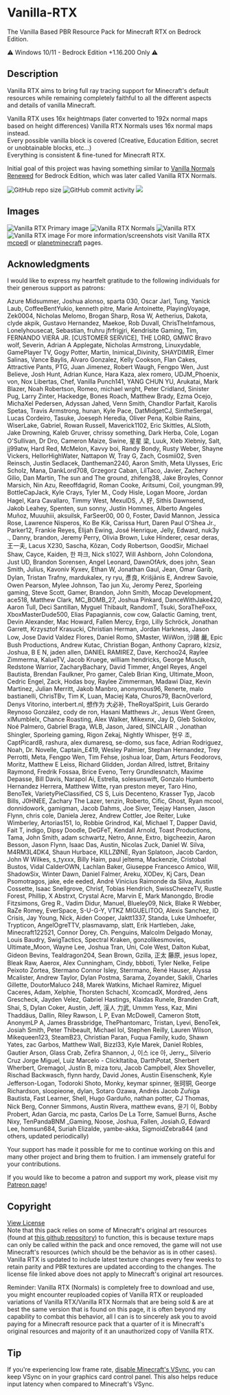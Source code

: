 # Vanilla-RTX

The Vanilla Based PBR Resource Pack for Minecraft RTX on Bedrock Edition.

⚠️ Windows 10/11 - Bedrock Edition +1.16.200 Only ⚠️

## Description

Vanilla RTX aims to bring full ray tracing support for Minecraft's default resources while remaining completely faithful to all the different aspects and details of vanilla Minecraft.  

Vanilla RTX uses 16x heightmaps (later converted to 192x normal maps based on height differences) Vanilla RTX Normals uses 16x normal maps instead.  
Every possible vanilla block is covered (Creative, Education Edition, secret or unobtainable blocks, etc...)  
Everything is consistent & fine-tuned for Minecraft RTX.  

Initial goal of this project was having something similar to [Vanilla Normals Renewed](https://github.com/Poudingue/Vanilla-Normals-Renewed) for Bedrock Edition, which was later called Vanilla RTX Normals.  


![GitHub repo size](https://img.shields.io/github/repo-size/CubeIR/Vanilla-RTX) ![GitHub commit activity](https://img.shields.io/github/commit-activity/m/CubeIR/Vanilla-RTX?style=flat) [![](https://dcbadge.vercel.app/api/server/A4wv4wwYud?style=flat)](https://discord.gg/A4wv4wwYud)
## Images
![Vanilla RTX Primary image](https://github.com/CubeIR/Vanilla-RTX/assets/75272685/1720cb52-7103-4ced-8e4b-aeed39598408)
![Vanilla RTX Normals](https://user-images.githubusercontent.com/75272685/140548027-33e4783f-cbb5-4ec0-9e66-a7abd547ee6f.png)
![Vanilla RTX](https://user-images.githubusercontent.com/75272685/140548212-d68f6692-540a-47cc-87a4-1455dc8decc4.png)
![Vanilla RTX image](https://user-images.githubusercontent.com/75272685/222483572-42c3f0bf-9baf-4e2f-a751-bddedad80ab2.png)
For more information/screenshots visit Vanilla RTX [mcpedl](https://mcpedl.com/truly-vanilla-rtx/) or [planetminecraft](https://www.planetminecraft.com/texture-pack/vanilla-rtx-normals/) pages.

## Acknowledgments

I would like to express my heartfelt gratitude to the following individuals for their generous support as patrons:

Azure Midsummer, Joshua alonso, sparta 030, Oscar Jarl, Tung, Yanick Laub, CoffeeBentYukio, kenneth pitre, Marie Antoinette, PlayingVoyage, Zek0004, Nicholas Melomo, Brogan Sharp, Rosa W, Aetherius, Dakota, clyde akpik, Gustavo Hernandez, Maekoe, Rob Duvall, ChrisTheInfamous, Lonelyhousecat, Sebastian, fruhru jfrfrigjri, Kendrisite Gaming, Tim, FERNANDO VIERA JR. [​CUSTOMER SERVICE], THE LORD, GMWC Bravo wolf, Severin, Adrian A Applegate, Nicholas Armstrong, Linuxydable, GamePlayer TV, Gogy Potter, Martin, Inimical_Divinity, SHAYDIMIR, Elmer Salinas, Vance Baylis, Alvaro Gonzalez, Kelly Cookson, Flan Cakes, Attractive Pants, PTG, Juan Jimenez, Robert Waugh, Fengpo Wen, Just Believe, Josh Hunt, Adrian Kunce, Hara Kaza, alex romero, UDJM_Phoenix, von, Nox Libertas, Chef, Vanilla Punch141, YANG CHUN YU, Arukatai, Mark Blazer, Noah Robertson, Romeo, michael wrght, Peter Cridland, Sinister Pug, Larry Zinter, Hackedge, Bones Roach, Matthew Brady, Ezma Ocejo, MichaXel Pedersen, Adyssan Jahed, Venn Smith, Chandlor Parfait, Karolis Spetas, Travis Armstrong, hunan, Kyle Pace, DatMidgetCJ, SintheSergal, Lucas Cordeiro, Tasuke, Joeseph Heredia, Oliver Pena, Kolbie Rains, WiserLake, Gabriel, Rowan Russell, Maverick1102, Eric Skittles, ALSloth, Jake Drowning, Kaleb Gruver, chrissy something, Dark Herba, Cole, Logan O'Sullivan, Dr Dro, Cameron Maize, Swine, 星星 梁, Luuk, Xleb Xlebniy, Salt, jj99atw, Hard Red, McMelon, Kavvy boi, Randy Bondy, Rusty Weber, Shayne Vickers, HellorHighWater, Nattapon W, Tray G, Zach, Cosmii02, Sven Reinsch, Justin Sedlacek, Dantheman2240, Aaron Smith, Meta Ulysses, Eric Scholz, Mana, DankLord708, Grzegorz Caban, LilTaco, Javier, Zachery Gilio, Dan Martin, The sun and The ground, zhifeng38, Jake Broyles, Connor Marsich, Nin Azu, Reeoffdagrid, Roman Cooke, Aritsumi, Coil, youngman.99, BottleCapJack, Kyle Crays, Tyler M., Cody Hisle, Logan Moore, Jordan Hagel, Kara Cavallaro, Timmy West, MexulDS, 人 好, Sithis Dawnsend, Jakob Leahey, Spenten, sun sonny, Justin Hommes, Alberto Angeles Muñoz, Muuuhiii, aksuilsk, FarSeer00, 00 0, Foster, David Mannon, Jessica Rose, Lawrence Nisperos, Ko Be Kik, Carissa Hurt, Daren Paul O'Shea Jr., Parker12, Frankie Reyes, Elijah Ewing, José Henrique, Jelly, Edward, nuk3y ., Danny, brandon, Jeremy Perry, Olivia Brown, Luke Hinderer, cesar deras, 王一夫, Lacus X230, Sascha, Kõzan, Cody Robertson, GoodSir, Michael Shaw, Cayce, Kaiden, 한 파크, Nick s1027, Will Ashborn, John Colondona, Just UD, Brandon Sorensen, Angel Leonard, DawnOfArk, does john, Sean Smith, Julius, Kavoniv Kyxev, Ethan W, Jonathan Gaul, Jean, Omar Garib, Dylan, Tristan Trafny, mardukalex, ry ryu, 彥良, Krišjānis E, Andrew Savoie, Owen Pearson, Mylee Johnson, Tao jun Xu, Jeromy Perez, Sporleing gaming, Steve Scott, Gamer, Brandon, John Smith, Mocap Development, ace518, Matthew Clark, MC_BOMB_27, Joshua Pinkard, DanceWithJake420, Aaron Tull, Deci Santillan, Myguel Thibault, RandomT, Tsuki, SoraTheFoxx, XboxMasterDude500, Elias Papagiannis, cow cow, Galactic Gaming, trent, Devin Alexander, Mac Howard, Fallen Mercy, Ergo, Lilly Schröck, Jonathan Garrett, Krzysztof Krasucki, Christian Herman, Jordan Harkness, Jason Low, Jose David Valdez Flores, Daniel Romo, SMaster, WiiWon, 沙鷗 嚴, Epic Bush Productions, Andrew Kutac, Christian Bogan, Anthony Capraro, klzsiz, Joshua, B E N, jaden allen, DANIEL RAMIREZ, Dave, Kerchoo24, Raylee Zimmerma, KalueTV, Jacob Kruege, william hendricks, George Musch, Redstone Warrior, ZacharyBachary, David Timmer, Angel Reyes, Angel Bautista, Brendan Faulkner, Pro gamer, Caleb Brian King, Ultimate_Moon, Cedric Engel, Zack, Hodas boy, Raylee Zimmerman, Madawi Diaz, Kevin Martinez, Julian Merritt, Jakob Manbro, anonymous96, Renerte, malo bastianelli, ChrisTBv, Tim K, Luan, Maciej Kała, Churos79, BacnOverlord, Denys Vitorino, interbert.nl, 想作为 大必补, TheRoyalSpirit, Luis Gerardo Reynoso González, cody de ron, Hasani Matthews Jr., Jesus Went Green, xlMumblelx, Chance Roasting, Alex Walker, Mikexnx, Jay D, Gleb Sokolov, Noé Palmero, Gabriel Braga, WLB, Jason, Jared, SINCLAIR ., Jonathan Shingler, Sporleing gaming, Rigon Zekaj, Nightly Whisper, 현우 조, CaptPicard8, rashura, alex dumaresq, se-domo, sus face, Adrian Rodriguez, Noah, Dr. Novelle, Captain_E419, Wesley Palmier, Stephan Hernandez, Trey Perrotti, Meta, Fengpo Wen, Tim Fehse, joshua loar, Dam, Arturs Feodorovs, Moritz, Matthew E Leiss, Richard Glidden, Jordan Allred, Isttret, Britainy Raymond, Fredrik Fossaa, Brice Eveno, Terry Grundlesnatch, Maxime Depasse, Bill Davis, Narapol Ai, Estrella, solesunswift, Gonzalo Humberto Hernandez Herrera, Matthew Witte, ryan preston meyer, Taro Hino, BenoTek, VarietyPieClassified, CS S, Luis Decenteno, Krasser Typ, Jacob Bills, J0HNEE, Zachary The Lazer, tenzin, Roberto, Cific, Ghost, Ryan mcool, donnidowork, gamigman, Jacob Dahms, Joe Siver, Teejay Hansen, Jason Flynn, chris cole, Daniela Jerez, Andrew Cottler, Joe Reiter, Luke Wimberley, Artorias151, Io, Robbie Grindrod, Kal, Michael T, Dapper David, Fait T, indigo, Dipsy Doodle, DeGFeT, Kendall Arnold, Toast Productions, Tama, John Smith, adam schwartz, Netro, Anne, Extro, bigcheezin, Aaron Besson, Jason Flynn, Isaac Das, Austin, Nicolas Zuck, Daniel W. Silva, M4RM3L4DK4, Shaun Hurbace, KILLZØNE, Ryan Splatoon, Jacob Cardon, John W Wilkes, s_tyxxx, Billy Haim, paul jeltema, Mackenzie, Cristobal Bustos, Vidal CalderOWN, Lachlan Baker, Giuseppe Francesco Amico, Will, ShadowSix, Winter Dawn, Daniel Falmer, Areku, XODev, Kj Cars, Dean Psomotragos, jake, ede eeded, André Vinicius Raimonde da Silva, Austin Cossette, Isaac Snellgrove, Chrisf, Tobias Hendrich, SwissCheezeTV, Rustle Forest, Phillip, X Abstrxt, Crystal Acre, Marvin E, Mark Manongdo, Brodie Fitzsimons, Greg R., Vadim Didur, Manuel, Blueley09, Nick, Blake R Webber, RaZe Romey, EverSpace, S-U-G-Y, VTKZ MIGUELITOO, Alexis Sanchez, ID Crisis, Jay Young, Nick, Aiden Cooper, Jaktt1337, Standa, Luke Umhoefer, Trypticon, AngelOgreTTV, plasmavamp, slatt, Erik Hartleben, Jake, Minecraft122521, Connor Dorey, Ch. Penguins, Malcolm Delgado Monay, Louis Baudry, SwigTactics, Spectral Kraken, gonzolikesmovies, Ultimate_Moon, Wayne Lee, Joshua Tran, Uni, Cole West, Dalton Kubat, Gideon Bevins, Tealdragon204, Sean Brown, Gzilla, 正太 藤原, jesus lopez, Bleak Raw, Aaerox, Alex Cunningham, Cindy, bbboti, Tyler Nelke, Felipe Peixoto Zortea, Stermano Connor Isley, Sterrmano, René Hauser, Alyssa Mcalister, Andrew Taylor, Dylan Postma, Sarama, Zoyander, Sakili, Charles Gillette, DoutorMaluco 248, Marek Watkins, Michael Ramirez, Miguel Caceres, Adam, Xelphie, Thorsten Schachl, XcomcadX, Mordred, Jens Grescheck, Jayden Velez, Gabriel Hastings, Klaidas Runele, Branden Craft, Shai, S, Dylan Coker, Austin, Jeff, 渓人 力武, Ummm Yess, Kaz, Mini Thaddäus, Dallin, Riley Rawson, L P, Evan McDowell, Cameron Stott, AnonymLP A, James Brassbridge, ThePhantomarc, Tristan, Lyevi, BenoTek, Josiah Smith, Peter Thibeault, Michael lol, Stephen Reilly, Lauren Wilson, Mikequeen123, SteamB23, Christian Paran, Fuqua Family, kudo, Shawn Yates, zac Garbos, Matthew Wall, Bizzl33, Kyle Marek, Daniel Robles, Gautier Arson, Glass Crab, Zefira Shannon, J, 이스 ice 아, Jerry_, Silverio Cruz Jorge Miguel, Luiz Marcelo - ClickItatiba, DarthPotat, Sherbert Wherbert, Gremagol, Justin B, miza toru, Jacob Campbell, Alex Shoveller, Rischad Backwasch, flynn hardy, David Jones, Austin Eisenschenk, Kyle Jefferson-Logan, Todoroki Shoto, Monky, keymar spinner, 张珂铜, George Richardson, sloopieone, dylan, Sotaro Ozawa, Andrés Jacob Zuñiga Bautista, Fast Learner, Shell, Hugo Garduño, nathan potter, CJ Thomas, Nick Berg, Conner Simmons, Austin Rivera, matthew evans, 윤기 이, Bobby Probert, Adan Garcia, mc pasta, Carlos De La Torre, Samuel Burns, Asche Nixy, TenPandaBNM _Gaming, Noose, Joshua, Fallen, Josiah.G, Edward Lee, homsun684, Suriah Elizalde, yambe-akka, SigmoidZebra844 (and others, updated periodically)

Your support has made it possible for me to continue working on this and many other project and bring them to fruition. I am immensely grateful for your contributions.

If you would like to become a patron and support my work, please visit my [Patreon page](https://patreon.com/cubeir)!

## Copyright
[View License](https://github.com/CubeIR/Vanilla-RTX/blob/master/LICENSE.txt)  
Note that this pack relies on some of Minecraft's original art resources (found at [this github repository](https://github.com/Mojang/bedrock-samples/releases)) to function, this is because texture maps can only be called within the pack and once removed, the game will not use Minecraft's resources (which should be the behavior as is in other cases). Vanilla RTX is updated to include latest texture changes every few weeks to retain parity and PBR textures are updated according to the changes.
The license file linked above does not apply to Minecraft's original art resources.

Reminder: Vanilla RTX (Normals) is completely free to download and use, you might encounter reuploaded copies of Vanilla RTX or reuploaded variations of Vanilla RTX/Vanilla RTX Normals that are being sold & are at best the same version that is found on this page, it is often beyond my capability to combat this behavior, all I can is to sincerely ask you to avoid paying for a Minecraft resource pack that a quarter of it is Minecraft's original resources and majority of it an unauthorized copy of Vanilla RTX.

## Tip
If you're experiencing low frame rate, [disable Minecraft's VSync](https://youtu.be/E-gANUpoMus?t=12), you can keep VSync on in your graphics card control panel. This also helps reduce input latency when compared to Minecraft's VSync.

